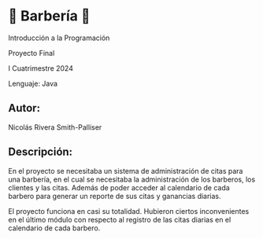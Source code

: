 # 💈 Barbería 💈
Introducción a la Programación

Proyecto Final

I Cuatrimestre 2024

Lenguaje: Java

## Autor:
Nicolás Rivera Smith-Palliser

## Descripción:
En el proyecto se necesitaba un sistema de administración de citas para una barbería, en el cual se necesitaba la administración de los barberos, los clientes y las citas. Además de poder acceder al calendario de cada barbero para generar un reporte de sus citas y ganancias diarias.

El proyecto funciona en casi su totalidad. Hubieron ciertos inconvenientes en el último módulo con respecto al registro de las citas diarias en el calendario de cada barbero.

